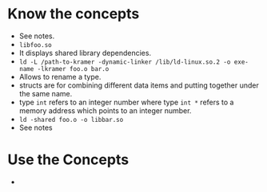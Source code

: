 # Know the concepts

* See notes.
* `libfoo.so`
* It displays shared library dependencies.
* `ld -L /path-to-kramer -dynamic-linker /lib/ld-linux.so.2 -o exe-name -lkramer foo.o bar.o`
* Allows to rename a type.
* structs are for combining different data items and putting together under the same name.
* type `int` refers to an integer number where type `int *` refers to a memory address which points to an integer number.
* `ld -shared foo.o -o libbar.so`
* See notes

# Use the Concepts

* 
